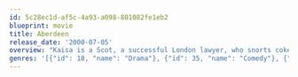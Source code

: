 ```yaml
---
id: 5c28ec1d-af5c-4a93-a098-801082fe1eb2
blueprint: movie
title: Aberdeen
release_date: '2000-07-05'
overview: "Kaisa is a Scot, a successful London lawyer, who snorts coke and has one-night stands with strangers. Her mother calls from Aberdeen with some story begging her to fly to Norway and collect her alcoholic dad whom she hasn't seen in years."
genres: '[{"id": 18, "name": "Drama"}, {"id": 35, "name": "Comedy"}, {"id": 10769, "name": "Foreign"}]'
---
```

